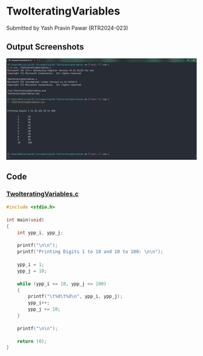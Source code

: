 # TwoIteratingVariables

Submitted by Yash Pravin Pawar (RTR2024-023)

## Output Screenshots
![output.png](./02-Screenshots/output.png)

## Code
### [TwoIteratingVariables.c](./01-Code/TwoIteratingVariables.c)
```c
#include <stdio.h>

int main(void)
{
    int ypp_i, ypp_j;

    printf("\n\n");
    printf("Printing Digits 1 to 10 and 10 to 100: \n\n");

    ypp_i = 1;
    ypp_j = 10;

    while (ypp_i <= 10, ypp_j <= 100)
    {
        printf("\t%d\t%d\n", ypp_i, ypp_j);
        ypp_i++;
        ypp_j += 10;
    }

    printf("\n\n");

    return (0);
}

```

